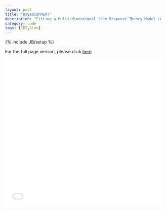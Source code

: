 ```yaml
---
layout: post
title: "BayesianMIRT"
description: "Fitting a Multi-dimensional Item Response Theory Model in Stan"
category: code
tags: [IRT,Stan]
---
```

{% include JB/setup %}

For the full page version, please click [here](/assets/projects/BayesianMIRT/BayesianMIRT.html)

<div style='position: relative; width: 100%; height: 0px; padding-bottom: 95%;'>
<iframe style='position: absolute; left: 0px; top: 0px; width: 100%; height: 100%'
        frameborder="0" 
       src="/assets/projects/BayesianMIRT/BayesianMIRT.html"></iframe>
</div>


